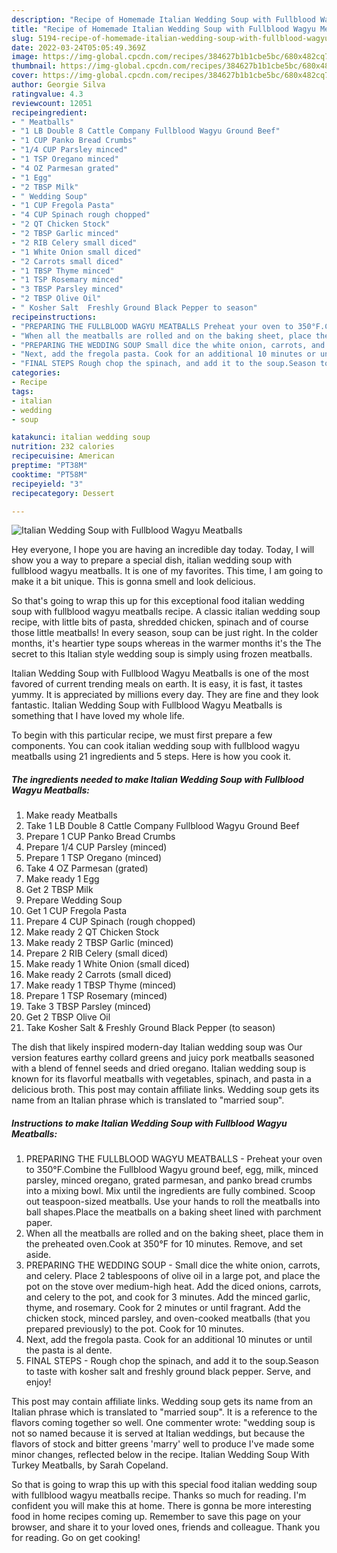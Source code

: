 ```yaml
---
description: "Recipe of Homemade Italian Wedding Soup with Fullblood Wagyu Meatballs"
title: "Recipe of Homemade Italian Wedding Soup with Fullblood Wagyu Meatballs"
slug: 5194-recipe-of-homemade-italian-wedding-soup-with-fullblood-wagyu-meatballs
date: 2022-03-24T05:05:49.369Z
image: https://img-global.cpcdn.com/recipes/384627b1b1cbe5bc/680x482cq70/italian-wedding-soup-with-fullblood-wagyu-meatballs-recipe-main-photo.jpg
thumbnail: https://img-global.cpcdn.com/recipes/384627b1b1cbe5bc/680x482cq70/italian-wedding-soup-with-fullblood-wagyu-meatballs-recipe-main-photo.jpg
cover: https://img-global.cpcdn.com/recipes/384627b1b1cbe5bc/680x482cq70/italian-wedding-soup-with-fullblood-wagyu-meatballs-recipe-main-photo.jpg
author: Georgie Silva
ratingvalue: 4.3
reviewcount: 12051
recipeingredient:
- " Meatballs"
- "1 LB Double 8 Cattle Company Fullblood Wagyu Ground Beef"
- "1 CUP Panko Bread Crumbs"
- "1/4 CUP Parsley minced"
- "1 TSP Oregano minced"
- "4 OZ Parmesan grated"
- "1 Egg"
- "2 TBSP Milk"
- " Wedding Soup"
- "1 CUP Fregola Pasta"
- "4 CUP Spinach rough chopped"
- "2 QT Chicken Stock"
- "2 TBSP Garlic minced"
- "2 RIB Celery small diced"
- "1 White Onion small diced"
- "2 Carrots small diced"
- "1 TBSP Thyme minced"
- "1 TSP Rosemary minced"
- "3 TBSP Parsley minced"
- "2 TBSP Olive Oil"
- " Kosher Salt  Freshly Ground Black Pepper to season"
recipeinstructions:
- "PREPARING THE FULLBLOOD WAGYU MEATBALLS Preheat your oven to 350°F.Combine the Fullblood Wagyu ground beef, egg, milk, minced parsley, minced oregano, grated parmesan, and panko bread crumbs into a mixing bowl. Mix until the ingredients are fully combined. Scoop out teaspoon-sized meatballs. Use your hands to roll the meatballs into ball shapes.Place the meatballs on a baking sheet lined with parchment paper."
- "When all the meatballs are rolled and on the baking sheet, place them in the preheated oven.Cook at 350°F for 10 minutes. Remove, and set aside."
- "PREPARING THE WEDDING SOUP Small dice the white onion, carrots, and celery. Place 2 tablespoons of olive oil in a large pot, and place the pot on the stove over medium-high heat. Add the diced onions, carrots, and celery to the pot, and cook for 3 minutes. Add the minced garlic, thyme, and rosemary. Cook for 2 minutes or until fragrant. Add the chicken stock, minced parsley, and oven-cooked meatballs (that you prepared previously) to the pot. Cook for 10 minutes."
- "Next, add the fregola pasta. Cook for an additional 10 minutes or until the pasta is al dente."
- "FINAL STEPS Rough chop the spinach, and add it to the soup.Season to taste with kosher salt and freshly ground black pepper. Serve, and enjoy!"
categories:
- Recipe
tags:
- italian
- wedding
- soup

katakunci: italian wedding soup 
nutrition: 232 calories
recipecuisine: American
preptime: "PT38M"
cooktime: "PT58M"
recipeyield: "3"
recipecategory: Dessert

---
```



![Italian Wedding Soup with Fullblood Wagyu Meatballs](https://img-global.cpcdn.com/recipes/384627b1b1cbe5bc/680x482cq70/italian-wedding-soup-with-fullblood-wagyu-meatballs-recipe-main-photo.jpg)

Hey everyone, I hope you are having an incredible day today. Today, I will show you a way to prepare a special dish, italian wedding soup with fullblood wagyu meatballs. It is one of my favorites. This time, I am going to make it a bit unique. This is gonna smell and look delicious.

So that&#39;s going to wrap this up for this exceptional food italian wedding soup with fullblood wagyu meatballs recipe. A classic italian wedding soup recipe, with little bits of pasta, shredded chicken, spinach and of course those little meatballs! In every season, soup can be just right. In the colder months, it&#39;s heartier type soups whereas in the warmer months it&#39;s the The secret to this Italian style wedding soup is simply using frozen meatballs.

Italian Wedding Soup with Fullblood Wagyu Meatballs is one of the most favored of current trending meals on earth. It is easy, it is fast, it tastes yummy. It is appreciated by millions every day. They are fine and they look fantastic. Italian Wedding Soup with Fullblood Wagyu Meatballs is something that I have loved my whole life.


To begin with this particular recipe, we must first prepare a few components. You can cook italian wedding soup with fullblood wagyu meatballs using 21 ingredients and 5 steps. Here is how you cook it.

<!--inarticleads1-->

##### The ingredients needed to make Italian Wedding Soup with Fullblood Wagyu Meatballs:

1. Make ready  Meatballs
1. Take 1 LB Double 8 Cattle Company Fullblood Wagyu Ground Beef
1. Prepare 1 CUP Panko Bread Crumbs
1. Prepare 1/4 CUP Parsley (minced)
1. Prepare 1 TSP Oregano (minced)
1. Take 4 OZ Parmesan (grated)
1. Make ready 1 Egg
1. Get 2 TBSP Milk
1. Prepare  Wedding Soup
1. Get 1 CUP Fregola Pasta
1. Prepare 4 CUP Spinach (rough chopped)
1. Make ready 2 QT Chicken Stock
1. Make ready 2 TBSP Garlic (minced)
1. Prepare 2 RIB Celery (small diced)
1. Make ready 1 White Onion (small diced)
1. Make ready 2 Carrots (small diced)
1. Make ready 1 TBSP Thyme (minced)
1. Prepare 1 TSP Rosemary (minced)
1. Take 3 TBSP Parsley (minced)
1. Get 2 TBSP Olive Oil
1. Take  Kosher Salt &amp; Freshly Ground Black Pepper (to season)


The dish that likely inspired modern-day Italian wedding soup was Our version features earthy collard greens and juicy pork meatballs seasoned with a blend of fennel seeds and dried oregano. Italian wedding soup is known for its flavorful meatballs with vegetables, spinach, and pasta in a delicious broth. This post may contain affiliate links. Wedding soup gets its name from an Italian phrase which is translated to &#34;married soup&#34;. 

<!--inarticleads2-->

##### Instructions to make Italian Wedding Soup with Fullblood Wagyu Meatballs:

1. PREPARING THE FULLBLOOD WAGYU MEATBALLS - Preheat your oven to 350°F.Combine the Fullblood Wagyu ground beef, egg, milk, minced parsley, minced oregano, grated parmesan, and panko bread crumbs into a mixing bowl. Mix until the ingredients are fully combined. Scoop out teaspoon-sized meatballs. Use your hands to roll the meatballs into ball shapes.Place the meatballs on a baking sheet lined with parchment paper.
1. When all the meatballs are rolled and on the baking sheet, place them in the preheated oven.Cook at 350°F for 10 minutes. Remove, and set aside.
1. PREPARING THE WEDDING SOUP - Small dice the white onion, carrots, and celery. Place 2 tablespoons of olive oil in a large pot, and place the pot on the stove over medium-high heat. Add the diced onions, carrots, and celery to the pot, and cook for 3 minutes. Add the minced garlic, thyme, and rosemary. Cook for 2 minutes or until fragrant. Add the chicken stock, minced parsley, and oven-cooked meatballs (that you prepared previously) to the pot. Cook for 10 minutes.
1. Next, add the fregola pasta. Cook for an additional 10 minutes or until the pasta is al dente.
1. FINAL STEPS - Rough chop the spinach, and add it to the soup.Season to taste with kosher salt and freshly ground black pepper. Serve, and enjoy!


This post may contain affiliate links. Wedding soup gets its name from an Italian phrase which is translated to &#34;married soup&#34;. It is a reference to the flavors coming together so well. One commenter wrote: &#34;wedding soup is not so named because it is served at Italian weddings, but because the flavors of stock and bitter greens &#39;marry&#39; well to produce I&#39;ve made some minor changes, reflected below in the recipe. Italian Wedding Soup With Turkey Meatballs, by Sarah Copeland. 

So that is going to wrap this up with this special food italian wedding soup with fullblood wagyu meatballs recipe. Thanks so much for reading. I'm confident you will make this at home. There is gonna be more interesting food in home recipes coming up. Remember to save this page on your browser, and share it to your loved ones, friends and colleague. Thank you for reading. Go on get cooking!

